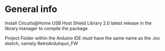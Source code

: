 # General info

Install Circuits@Home USB Host Shield Library 2.0 latest release in the library manager to compile the package

Project Folder within the Arduino IDE must have the same name as the .ino sketch, namely RetroArduInput_FW

